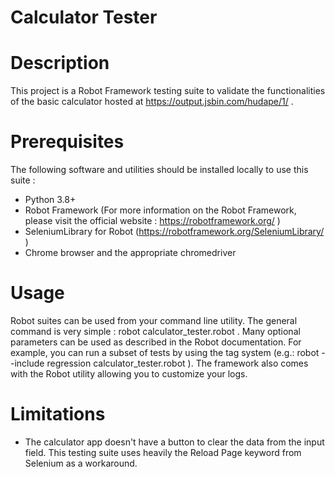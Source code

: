 # Calculator Tester

# Description
This project is a Robot Framework testing suite to validate the functionalities of the basic calculator hosted at https://output.jsbin.com/hudape/1/ . 

# Prerequisites
The following software and utilities should be installed locally to use this suite : 
- Python 3.8+
- Robot Framework (For more information on the Robot Framework, please visit the official website : https://robotframework.org/ )
- SeleniumLibrary for Robot (https://robotframework.org/SeleniumLibrary/ )
- Chrome browser and the appropriate chromedriver

# Usage
Robot suites can be used from your command line utility. The general command is very simple : robot calculator_tester.robot . Many optional parameters can be used as described in the Robot documentation. For example, you can run a subset of tests by using the tag system (e.g.: robot --include regression calculator_tester.robot ). The framework also comes with the Robot utility allowing you to customize your logs. 

# Limitations
- The calculator app doesn't have a button to clear the data from the input field. This testing suite uses heavily the Reload Page keyword from Selenium as a workaround.
